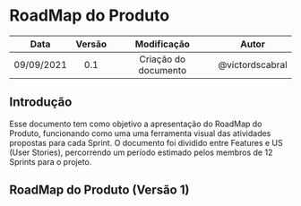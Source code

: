 # RoadMap do Produto

| Data | Versão | Modificação | Autor |
| :-: | :-: | :-: | :-: |
| 09/09/2021 | 0.1 | Criação do documento | @victordscabral |

## Introdução

Esse documento tem como objetivo a apresentação do RoadMap do Produto, funcionando como uma uma ferramenta visual das atividades propostas para cada Sprint. O documento foi dividido entre Features e US (User Stories), percorrendo um período estimado pelos membros de 12 Sprints para o projeto. 

## RoadMap do Produto (Versão 1)

<Link da imagem>